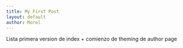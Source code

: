 ```yaml
---
title: My First Post
layout: default
author: Morel
---
```


Lista primera version de index + comienzo de theming de author page